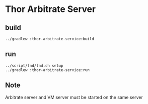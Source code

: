 # Thor Arbitrate Server 



## build

```
../gradlew :thor-arbitrate-service:build
```



## run

```
../script/lnd/lnd.sh setup
../gradlew :thor-arbitrate-service:run
```



## Note 

Arbitrate server and VM server must be started on the same server
